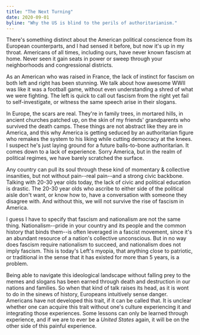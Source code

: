 ```yaml
---
title: "The Next Turning"
date: 2020-09-01
byline: "Why the US is blind to the perils of authoritarianism."
---
```


There's something distinct about the American political conscience from its European counterparts, and I had sensed it before, but now it's up in my throat.
Americans of all times, including ours, have never known fascism at home. Never seen it gain seats in power or sweep through your neighborhoods and congressional districts.

As an American who was raised in France, the lack of instinct for fascism on both left and right has been stunning.
We talk about how awesome WWII was like it was a football game, without even understanding a shred of what we were fighting.
The left is quick to call out fascism from the right yet fail to self-investigate, or witness the same speech arise in their slogans.

In Europe, the scars are real. They're in family trees, in mortared hills, in ancient churches patched up, on the skin of my friends' grandparents who survived the death camps.
These things are not abstract like they are in America, and this why America is getting seduced by an authoritarian figure who remakes the system to his liking while cutting democracy at the knees. I suspect he's just laying ground for a future balls-to-bone authoritarian.
It comes down to a lack of experience. Sorry America, but in the realm of political regimes, we have barely scratched the surface.

Any country can pull its soul through these kind of momentary & collective insanities, but not without pain--real pain--and a strong civic backbone. Talking with 20-30 year olds today, the lack of civic and political education is drastic.
The 20-30 year olds who ascribe to either side of the political aisle don't want, or know how to, have a conversation with someone they disagree with. And without this, we will not survive the rise of fascism in America.

I guess I have to specify that fascism and nationalism are not the same thing. Nationalism--pride in your country and its people and the common history that binds them--is often leveraged in a fascist movement, since it's an abundant resource of a nation's collective unconscious. But in no way does fascism require nationalism to succeed, and nationalism does not imply fascism. This is today's Left's myopia, that anything close to patriotic, or traditional in the sense that it has existed for more than 5 years, is a problem.

Being able to navigate this ideological landscape without falling prey to the memes and slogans has been earned through death and destruction in our nations and families. So when that kind of talk raises its head, as it is wont to do in the sinews of history, Europeans intuitively sense danger. Americans have not developed this trait, if it can be called that. It is unclear whether one can acquire this trait without one's culture experiencing it and integrating those experiences. Some lessons can only be learned through experience, and if we are to ever be a *United States* again, it will be on the other side of this painful experience.
